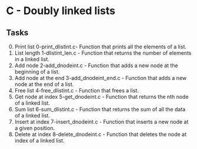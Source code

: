 # C - Doubly linked lists

## Tasks

0. Print list
0-print_dlistint.c- Function that prints all the elements of a list.
1. List length
1-dlistint_len.c - Function that returns the number of elements in a linked list.
2. Add node
2-add_dnodeint.c - Function that adds a new node at the beginning of a list.
3. Add node at the end
3-add_dnodeint_end.c - Function that adds a new node at the end of a list.
4. Free list
4-free_dlistint.c - Function that frees a list.
5. Get node at index
5-get_dnodeint.c - Function that returns the nth node of a linked list.
6. Sum list
6-sum_dlistint.c - Function that returns the sum of all the data of a linked list.
7. Insert at index
7-insert_dnodeint.c - Function that inserts a new node at a given position.
8. Delete at index
8-delete_dnodeint.c - Function that deletes the node at index of a linked list.
